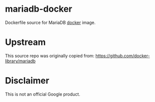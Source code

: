mariadb-docker
============

Dockerfile source for MariaDB [docker](https://docker.io) image.

# Upstream
This source repo was originally copied from:
https://github.com/docker-library/mariadb

# Disclaimer
This is not an official Google product.
